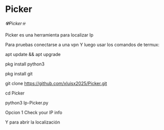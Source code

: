 # Picker
*☢️Picker☣️*


Picker es una herramienta para localizar Ip


Para pruebas conectarse a una vpn
Y luego usar los comandos de termux:

apt update && apt upgrade

pkg install python3

pkg install git


git clone https://github.com/xluisx2025/Picker.git
 
cd Picker

python3 Ip-Picker.py

Opcion 1 Check your IP info

Y para abrir la localización
